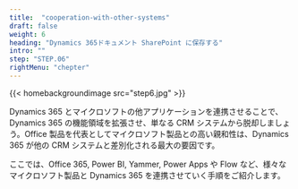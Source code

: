 ```yaml
---
title:  "cooperation-with-other-systems"
draft: false
weight: 6
heading: "Dynamics 365ドキュメント SharePoint に保存する"
intro: ""
step: "STEP.06"
rightMenu: "chepter"
---
```


{{< homebackgroundimage src="step6.jpg" >}}

Dynamics 365 とマイクロソフトの他アプリケーションを連携させることで、Dynamics 365 の機能領域を拡張させ、単なる CRM システムから脱却しましょう。Office 製品を代表としてマイクロソフト製品との高い親和性は、Dynamics 365 が他の CRM システムと差別化される最大の要因です。

ここでは、Office 365, Power BI, Yammer, Power Apps や Flow など、様々なマイクロソフト製品と Dynamics 365 を連携させていく手順をご紹介します。